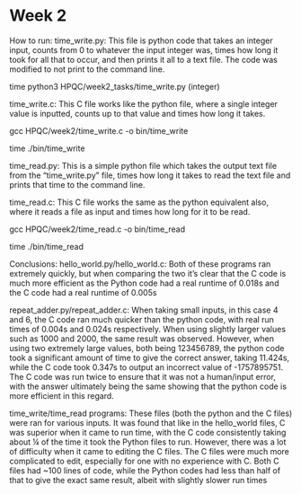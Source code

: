 # Week 2

How to run:
time_write.py: This file is python code that takes an integer input, counts from 0 to whatever the input integer was, times how long it took for all that to occur, and then prints it all to a text file. The code was modified to not print to the command line.

time python3 HPQC/week2_tasks/time_write.py (integer)

time_write.c: This C file works like the python file, where a single integer value is inputted, counts up to that value and times how long it takes.

gcc HPQC/week2/time_write.c -o bin/time_write

time ./bin/time_write

time_read.py: This is a simple python file which takes the output text file from the “time_write.py” file, times how long it takes to read the text file and prints that time to the command line.

time_read.c: This C file works the same as the python equivalent also, where it reads a file as input and times how long for it to be read.

gcc HPQC/week2/time_read.c -o bin/time_read

time ./bin/time_read


Conclusions:
hello_world.py/hello_world.c: Both of these programs ran extremely quickly, but when comparing the two it’s clear that the C code is much more efficient as the Python code had a real runtime of 0.018s and the C code had a real runtime of 0.005s

repeat_adder.py/repeat_adder.c: When taking small inputs, in this case 4 and 6, the C code ran much quicker than the python code, with real run times of 0.004s and 0.024s respectively. When using slightly larger values such as 1000 and 2000, the same result was observed. However, when using two extremely large values, both being 123456789, the python code took a significant amount of time to give the correct answer, taking 11.424s, while the C code took 0.347s to output an incorrect value of -1757895751. The C code was run twice to ensure that it was not a human/input error, with the answer ultimately being the same showing that the python code is more efficient in this regard.

time_write/time_read programs: These files (both the python and the C files) were ran for various inputs. It was found that like in the hello_world files, C was superior when it came to run time, with the C code consistently taking about ¼ of the time it took the Python files to run. However, there was a lot of difficulty when it came to editing the C files. The C files were much more complicated to edit, especially for one with no experience with C. Both C files had ~100 lines of code, while the Python codes had less than half of that to give the exact same result, albeit with slightly slower run times

